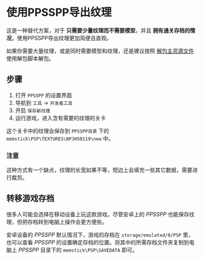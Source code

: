 # 使用PPSSPP导出纹理

这是一种替代方案，对于 **只需要少量纹理而不需要模型**，并且 **拥有通关存档的情况**，使用PPSSPP导出纹理更加简便且直观。

如果你需要大量纹理，或是同时需要模型和纹理，还是建议按照 [解包主资源文件](解包主资源文件.md) 使用解包脚本解包。

## 步骤

1. 打开 `PPSSPP` 的设置界面
2. 导航到 `工具` -> `开发者工具`
3. 开启 `保存新纹理`
4. 运行游戏，进入含有需要的纹理的关卡

这个关卡中的纹理会保存到 `PPSSPP目录` 下的 `memstick\PSP\TEXTURES\NPJH50119\new` 中。

### 注意
这种方式有一个缺点，纹理的长宽如果不等，短边上会填充一些其它数据，需要进行裁剪。

## 转移游戏存档

很多人可能会选择在移动设备上玩这款游戏，尽管安卓上的 *PPSSPP* 也能保存纹理，但把存档转到电脑上操作会更方便些。

安卓设备的 *PPSSPP* 默认情况下，游戏的存档在 `storage/emulated/0/PSP` 里，也可以查看 *PPSSPP* 的设置确定存档的位置。将其中的所需存档文件夹复制到电脑上 *PPSSPP* 目录下的 `memstick\PSP\SAVEDATA` 即可。



